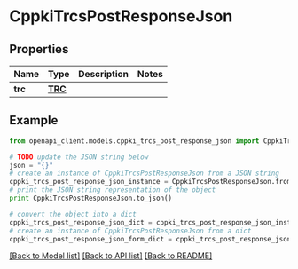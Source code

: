 # CppkiTrcsPostResponseJson


## Properties

Name | Type | Description | Notes
------------ | ------------- | ------------- | -------------
**trc** | [**TRC**](TRC.md) |  | 

## Example

```python
from openapi_client.models.cppki_trcs_post_response_json import CppkiTrcsPostResponseJson

# TODO update the JSON string below
json = "{}"
# create an instance of CppkiTrcsPostResponseJson from a JSON string
cppki_trcs_post_response_json_instance = CppkiTrcsPostResponseJson.from_json(json)
# print the JSON string representation of the object
print CppkiTrcsPostResponseJson.to_json()

# convert the object into a dict
cppki_trcs_post_response_json_dict = cppki_trcs_post_response_json_instance.to_dict()
# create an instance of CppkiTrcsPostResponseJson from a dict
cppki_trcs_post_response_json_form_dict = cppki_trcs_post_response_json.from_dict(cppki_trcs_post_response_json_dict)
```
[[Back to Model list]](../README.md#documentation-for-models) [[Back to API list]](../README.md#documentation-for-api-endpoints) [[Back to README]](../README.md)


